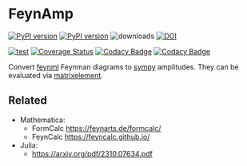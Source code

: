 # FeynAmp

[![PyPI version][pypi image]][pypi link] [![PyPI version][pypi versions]][pypi link]  ![downloads](https://img.shields.io/pypi/dm/feynamp.svg) [![DOI](https://zenodo.org/badge/672782644.svg)](https://zenodo.org/doi/10.5281/zenodo.11091561)

[![test][a t image]][a t link]      [![Coverage Status][c t i]][c t l]  [![Codacy Badge](https://app.codacy.com/project/badge/Coverage/b7192679265b441cb534c9dc06d1b350)](https://app.codacy.com/gh/APN-Pucky/feynamp/dashboard?utm_source=gh&utm_medium=referral&utm_content=&utm_campaign=Badge_coverage)   [![Codacy Badge](https://app.codacy.com/project/badge/Grade/b7192679265b441cb534c9dc06d1b350)](https://app.codacy.com/gh/APN-Pucky/feynamp/dashboard?utm_source=gh&utm_medium=referral&utm_content=&utm_campaign=Badge_grade)


Convert [feynml](https://github.com/APN-Pucky/feynml) Feynman diagrams to [sympy](https://github.com/sympy/sympy) amplitudes. They can be evaluated via [matrixelement](https://github.com/APN-Pucky/matrixelement).

## Related

* Mathematica:
  * FormCalc https://feynarts.de/formcalc/
  * FeynCalc https://feyncalc.github.io/
* Julia:
  * https://arxiv.org/pdf/2310.07634.pdf

[pypi image]: https://badge.fury.io/py/feynamp.svg
[pypi link]: https://pypi.org/project/feynamp/
[pypi versions]: https://img.shields.io/pypi/pyversions/feynamp.svg

[a t link]: https://github.com/APN-Pucky/feynamp/actions/workflows/test.yml
[a t image]: https://github.com/APN-Pucky/feynamp/actions/workflows/test.yml/badge.svg

[c t l]: https://coveralls.io/github/APN-Pucky/feynamp?branch=master
[c t i]: https://coveralls.io/repos/github/APN-Pucky/feynamp/badge.svg?branch=master
